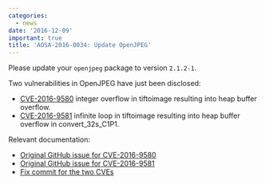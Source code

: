 ```yaml
---
categories:
  - news
date: '2016-12-09'
important: true
title: 'AOSA-2016-0034: Update OpenJPEG'
---
```



Please update your `openjpeg` package to version `2.1.2-1`.

Two vulnerabilities in OpenJPEG have just been disclosed:

- [CVE-2016-9580](http://www.cve.mitre.org/cgi-bin/cvename.cgi?name=CVE-2016-9580) integer overflow in tiftoimage resulting into heap buffer overflow.
- [CVE-2016-9581](http://www.cve.mitre.org/cgi-bin/cvename.cgi?name=CVE-2016-9581) infinite loop in tiftoimage resulting into heap buffer overflow in convert_32s_C1P1.

Relevant documentation:

- [Original GitHub issue for CVE-2016-9580](https://github.com/uclouvain/openjpeg/issues/871)
- [Original GitHub issue for CVE-2016-9581](https://github.com/uclouvain/openjpeg/issues/872)
- [Fix commit for the two CVEs](https://github.com/szukw000/openjpeg/commit/cadff5fb6e73398de26a92e96d3d7cac893af255)